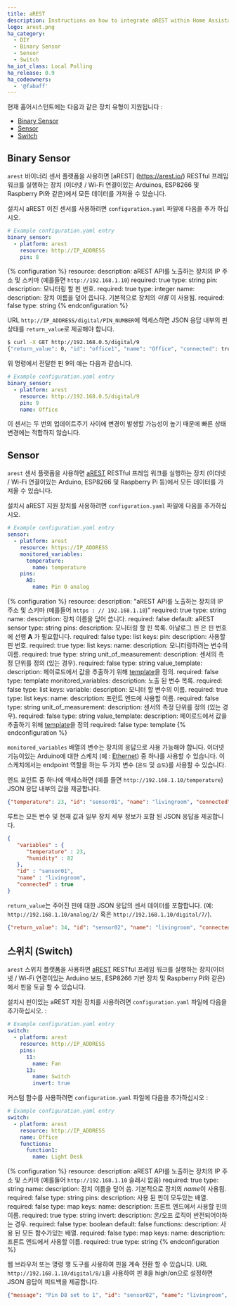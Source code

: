 ```yaml
---
title: aREST
description: Instructions on how to integrate aREST within Home Assistant.
logo: arest.png
ha_category:
  - DIY
  - Binary Sensor
  - Sensor
  - Switch
ha_iot_class: Local Polling
ha_release: 0.9
ha_codeowners:
  - '@fabaff'
---
```


현재 홈어시스턴트에는 다음과 같은 장치 유형이 지원됩니다 :

- [Binary Sensor](#binary-sensor)
- [Sensor](#sensor)
- [Switch](#switch)

## Binary Sensor

`arest` 바이너리 센서 플랫폼을 사용하면 [aREST] (https://arest.io/) RESTful 프레임 워크를 실행하는 장치
(이더넷 / Wi-Fi 연결이있는 Arduinos, ESP8266 및 Raspberry Pi와 같은)에서 모든 데이터를 가져올 수 있습니다.

설치시 aREST 이진 센서를 사용하려면 `configuration.yaml` 파일에 다음을 추가 하십시오. 

```yaml
# Example configuration.yaml entry
binary_sensor:
  - platform: arest
    resource: http://IP_ADDRESS
    pin: 8
```

{% configuration %}
resource:
  description: aREST API를 노출하는 장치의 IP 주소 및 스키마 (예를들면 `http://192.168.1.10`) 
  required: true
  type: string
pin:
  description: 모니터링 할 핀 번호.
  required: true
  type: integer
name:
  description: 장치 이름을 덮어 씁니다. 기본적으로 장치의 *이름* 이 사용됨.
  required: false
  type: string
{% endconfiguration %}

URL `http://IP_ADDRESS/digital/PIN_NUMBER`에 액세스하면 JSON 응답 내부의 핀 상태를 `return_value`로 제공해야 합니다.

```bash
$ curl -X GET http://192.168.0.5/digital/9
{"return_value": 0, "id": "office1", "name": "Office", "connected": true}
```

위 명령에서 전달한 핀 9의 예는 다음과 같습니다.

```yaml
# Example configuration.yaml entry
binary_sensor:
  - platform: arest
    resource: http://192.168.0.5/digital/9
    pin: 9
    name: Office
```

<div class='note'>
이 센서는 두 번의 업데이트주기 사이에 변경이 발생할 가능성이 높기 때문에 빠른 상태 변경에는 적합하지 않습니다.
</div>

## Sensor

`arest` 센서 플랫폼을 사용하면 [aREST](https://arest.io/) RESTful 프레임 워크를 실행하는 장치 (이더넷 / Wi-Fi 연결이있는 Arduino, ESP8266 및 Raspberry Pi 등)에서 모든 데이터를 가져올 수 있습니다.

설치시 aREST 지원 장치를 사용하려면 `configuration.yaml` 파일에 다음을 추가하십시오.

```yaml
# Example configuration.yaml entry
sensor:
  - platform: arest
    resource: https://IP_ADDRESS
    monitored_variables:
      temperature:
        name: temperature
    pins:
      A0:
        name: Pin 0 analog
```

{% configuration %}
resource:
  description: "aREST API를 노출하는 장치의 IP 주소 및 스키마 (예를들어 `https : // 192.168.1.10`)"
  required: true
  type: string
name:
  description: 장치 이름을 덮어 씁니다.
  required: false
  default: aREST sensor
  type: string
pins:
  description: 모니터링 할 핀 목록. 아날로그 핀 은 핀 번호에 선행 **A** 가 필요합니다. 
  required: false
  type: list
  keys:
    pin:
      description: 사용할 핀 번호.
      required: true
      type: list
      keys:
        name:
          description: 모니터링하려는 변수의 이름.
          required: true
          type: string
        unit_of_measurement:
          description: 센서의 측정 단위를 정의 (있는 경우).
          required: false
          type: string
        value_template:
          description: 페이로드에서 값을 추출하기 위해 [template](/docs/configuration/templating/#processing-incoming-data)을 정의.
          required: false
          type: template
monitored_variables:
  description: 노출 된 변수 목록.
  required: false
  type: list
  keys:
    variable:
      description: 모니터 할 변수의 이름.
      required: true
      type: list
      keys:
        name:
          description: 프런트 엔드에 사용할 이름.
          required: false
          type: string
        unit_of_measurement:
          description: 센서의 측정 단위를 정의 (있는 경우).
          required: false
          type: string
        value_template:
          description: 페이로드에서 값을 추출하기 위해 [template](/docs/configuration/templating/#processing-incoming-data)을 정의
          required: false
          type: template
{% endconfiguration %}

`monitored_variables` 배열의 변수는 장치의 응답으로 사용 가능해야 합니다. 이더넷 기능이있는 Arduino에 대한 스케치 (예 : [Ethernet](https://raw.githubusercontent.com/marcoschwartz/aREST/master/examples/Ethernet/Ethernet.ino)) 중 하나를 사용할 수 있습니다. 이 스케치에서는 endpoint 역할을 하는 두 가지 변수 (`온도` 및 `습도`)를 사용할 수 있습니다.

엔드 포인트 중 하나에 액세스하면 (예를 들면 `http://192.168.1.10/temperature`) JSON 응답 내부의 값을 제공합니다.

```json
{"temperature": 23, "id": "sensor01", "name": "livingroom", "connected": true}
```

루트는 모든 변수 및 현재 값과 일부 장치 세부 정보가 포함 된 JSON 응답을 제공합니다.

```json
{
   "variables" : {
      "temperature" : 23,
      "humidity" : 82
   },
   "id" : "sensor01",
   "name" : "livingroom",
   "connected" : true
}
```

`return_value`는 주어진 핀에 대한 JSON 응답의 센서 데이터를 포함합니다. (예: `http://192.168.1.10/analog/2/` 혹은  `http://192.168.1.10/digital/7/`).

```json
{"return_value": 34, "id": "sensor02", "name": "livingroom", "connected": true}
```

## 스위치 (Switch)

`arest` 스위치 플랫폼을 사용하면 [aREST](https://arest.io/) RESTful 프레임 워크를 실행하는 장치(이더넷 / Wi-Fi 연결이있는 Arduino 보드, ESP8266 기반 장치 및 Raspberry Pi와 같은)에서 핀을 토글 할 수 있습니다.

설치시 핀이있는 aREST 지원 장치를 사용하려면 `configuration.yaml` 파일에 다음을 추가하십시오. :

```yaml
# Example configuration.yaml entry
switch:
  - platform: arest
    resource: http://IP_ADDRESS
    pins:
      11:
        name: Fan
      13:
        name: Switch
        invert: true
```

커스텀 함수를 사용하려면 `configuration.yaml` 파일에 다음을 추가하십시오 :

```yaml
# Example configuration.yaml entry
switch:
  - platform: arest
    resource: http://IP_ADDRESS
    name: Office
    functions:
      function1:
        name: Light Desk
```

{% configuration %}
resource:
  description: aREST API를 노출하는 장치의 IP 주소 및 스키마 (예를들어 `http://192.168.1.10` 슬래시 없음) 
  required: true
  type: string
name:
  description: 장치 이름을 덮어 씀. 기본적으로 장치의 *name*이 사용됨.
  required: false
  type: string
pins:
  description: 사용 된 핀이 모두있는 배열.
  required: false
  type: map
  keys:
    name:
      description: 프론트 엔드에서 사용할 핀의 이름.
      required: true
      type: string
    invert:
      description: 온/오프 로직이 반전되어야하는 경우.
      required: false
      type: boolean
      default: false
functions:
  description: 사용 된 모든 함수가있는 배열.
  required: false
  type: map
  keys:
    name:
      description: 프론트 엔드에서 사용할 이름.
      required: true
      type: string
{% endconfiguration %}

웹 브라우저 또는 명령 행 도구를 사용하여 핀을 계속 전환 할 수 있습니다. URL `http://192.168.1.10/digital/8/1`을 사용하여 핀 8을 high/on으로 설정하면 JSON 응답이 피드백을 제공합니다.

```json
{"message": "Pin D8 set to 1", "id": "sensor02", "name": "livingroom", "connected": true}
```
